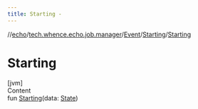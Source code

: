 ```yaml
---
title: Starting -
---
```

//[echo](../../../index.md)/[tech.whence.echo.job.manager](../../index.md)/[Event](../index.md)/[Starting](index.md)/[Starting](-starting.md)



# Starting  
[jvm]  
Content  
fun [Starting](-starting.md)(data: [State](../../../tech.whence.echo.job.manager.state/-state/index.md))  



